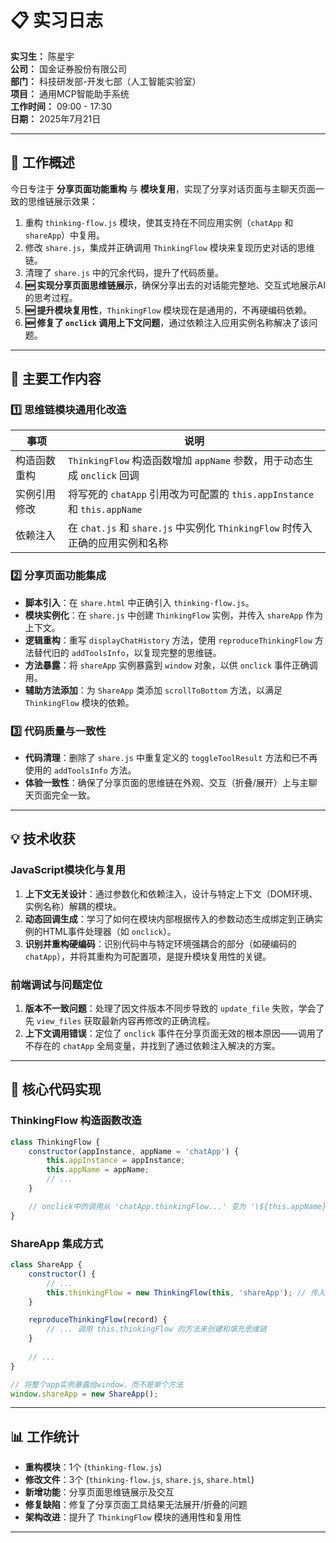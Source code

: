 # 📋 实习日志

**实习生：** 陈星宇  
**公司：** 国金证券股份有限公司  
**部门：** 科技研发部-开发七部（人工智能实验室）  
**项目：** 通用MCP智能助手系统  
**工作时间：** 09:00 - 17:30  
**日期：** 2025年7月21日

---

## 🎯 工作概述
今日专注于 **分享页面功能重构** 与 **模块复用**，实现了分享对话页面与主聊天页面一致的思维链展示效果：
1. 重构 `thinking-flow.js` 模块，使其支持在不同应用实例（`chatApp` 和 `shareApp`）中复用。
2. 修改 `share.js`，集成并正确调用 `ThinkingFlow` 模块来复现历史对话的思维链。
3. 清理了 `share.js` 中的冗余代码，提升了代码质量。
4. **🆕 实现分享页面思维链展示**，确保分享出去的对话能完整地、交互式地展示AI的思考过程。
5. **🆕 提升模块复用性**，`ThinkingFlow` 模块现在是通用的，不再硬编码依赖。
6. **🆕 修复了 `onclick` 调用上下文问题**，通过依赖注入应用实例名称解决了该问题。

---

## 🚀 主要工作内容

### 1️⃣ 思维链模块通用化改造
| 事项 | 说明 |
| --- | --- |
| 构造函数重构 | `ThinkingFlow` 构造函数增加 `appName` 参数，用于动态生成 `onclick` 回调 |
| 实例引用修改 | 将写死的 `chatApp` 引用改为可配置的 `this.appInstance` 和 `this.appName` |
| 依赖注入 | 在 `chat.js` 和 `share.js` 中实例化 `ThinkingFlow` 时传入正确的应用实例和名称 |

### 2️⃣ 分享页面功能集成
- **脚本引入**：在 `share.html` 中正确引入 `thinking-flow.js`。
- **模块实例化**：在 `share.js` 中创建 `ThinkingFlow` 实例，并传入 `shareApp` 作为上下文。
- **逻辑重构**：重写 `displayChatHistory` 方法，使用 `reproduceThinkingFlow` 方法替代旧的 `addToolsInfo`，以复现完整的思维链。
- **方法暴露**：将 `shareApp` 实例暴露到 `window` 对象，以供 `onclick` 事件正确调用。
- **辅助方法添加**：为 `ShareApp` 类添加 `scrollToBottom` 方法，以满足 `ThinkingFlow` 模块的依赖。

### 3️⃣ 代码质量与一致性
- **代码清理**：删除了 `share.js` 中重复定义的 `toggleToolResult` 方法和已不再使用的 `addToolsInfo` 方法。
- **体验一致性**：确保了分享页面的思维链在外观、交互（折叠/展开）上与主聊天页面完全一致。

---

## 💡 技术收获

### JavaScript模块化与复用
1. **上下文无关设计**：通过参数化和依赖注入，设计与特定上下文（DOM环境、实例名称）解耦的模块。
2. **动态回调生成**：学习了如何在模块内部根据传入的参数动态生成绑定到正确实例的HTML事件处理器（如 `onclick`）。
3. **识别并重构硬编码**：识别代码中与特定环境强耦合的部分（如硬编码的 `chatApp`），并将其重构为可配置项，是提升模块复用性的关键。

### 前端调试与问题定位
1. **版本不一致问题**：处理了因文件版本不同步导致的 `update_file` 失败，学会了先 `view_files` 获取最新内容再修改的正确流程。
2. **上下文调用错误**：定位了 `onclick` 事件在分享页面无效的根本原因——调用了不存在的 `chatApp` 全局变量，并找到了通过依赖注入解决的方案。

---

## 🔧 核心代码实现

### ThinkingFlow 构造函数改造
```javascript
class ThinkingFlow {
    constructor(appInstance, appName = 'chatApp') {
        this.appInstance = appInstance;
        this.appName = appName;
        // ...
    }

    // onclick中的调用从 'chatApp.thinkingFlow...' 变为 '\${this.appName}.thinkingFlow...'
}
```

### ShareApp 集成方式
```javascript
class ShareApp {
    constructor() {
        // ...
        this.thinkingFlow = new ThinkingFlow(this, 'shareApp'); // 传入实例和名称
    }

    reproduceThinkingFlow(record) {
        // ... 调用 this.thinkingFlow 的方法来创建和填充思维链
    }
    
    // ...
}

// 将整个app实例暴露给window，而不是单个方法
window.shareApp = new ShareApp();
```

---

## 📊 工作统计
- **重构模块**：1个 (`thinking-flow.js`)
- **修改文件**：3个 (`thinking-flow.js`, `share.js`, `share.html`)
- **新增功能**：分享页面思维链展示及交互
- **修复缺陷**：修复了分享页面工具结果无法展开/折叠的问题
- **架构改进**：提升了 `ThinkingFlow` 模块的通用性和复用性

---
